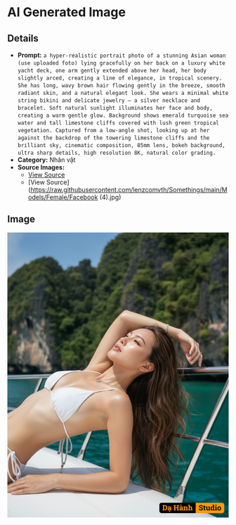 # AI Generated Image

## Details
- **Prompt:** `a hyper-realistic portrait photo of a stunning Asian woman (use uploaded foto) lying gracefully on her back on a luxury white yacht deck, one arm gently extended above her head, her body slightly arced, creating a line of elegance, in tropical scenery.
She has long, wavy brown hair flowing gently in the breeze, smooth radiant skin, and a natural elegant look.
She wears a minimal white string bikini and delicate jewelry — a silver necklace and bracelet.
Soft natural sunlight illuminates her face and body, creating a warm gentle glow.
Background shows emerald turquoise sea water and tall limestone cliffs covered with lush green tropical vegetation.
Captured from a low-angle shot, looking up at her against the backdrop of the towering limestone cliffs and the brilliant sky, cinematic composition, 85mm lens, bokeh background, ultra sharp details, high resolution 8K, natural color grading.`
- **Category:** Nhân vật
- **Source Images:**
  - [View Source](https://raw.githubusercontent.com/lenzcomvth/Somethings/main/Models/Female/Female3.jpg)
  - [View Source](https://raw.githubusercontent.com/lenzcomvth/Somethings/main/Models/Female/Facebook (4).jpg)

## Image
![AI Generated Image](./image-2025-10-17T06-18-09-598Z-8g0k4.png)